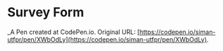 # Survey Form
 _A Pen created at CodePen.io. Original URL: [https://codepen.io/siman-utfpr/pen/XWbOdLy](https://codepen.io/siman-utfpr/pen/XWbOdLy).

 